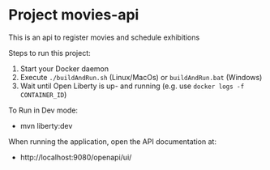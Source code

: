 # Project movies-api

This is an api to register movies and schedule exhibitions

Steps to run this project:

1. Start your Docker daemon
2. Execute `./buildAndRun.sh` (Linux/MacOs) or `buildAndRun.bat` (Windows)
3. Wait until Open Liberty is up- and running (e.g. use `docker logs -f CONTAINER_ID`)

To Run in Dev mode:

- mvn liberty:dev

When running the application, open the API documentation at: 

- http://localhost:9080/openapi/ui/